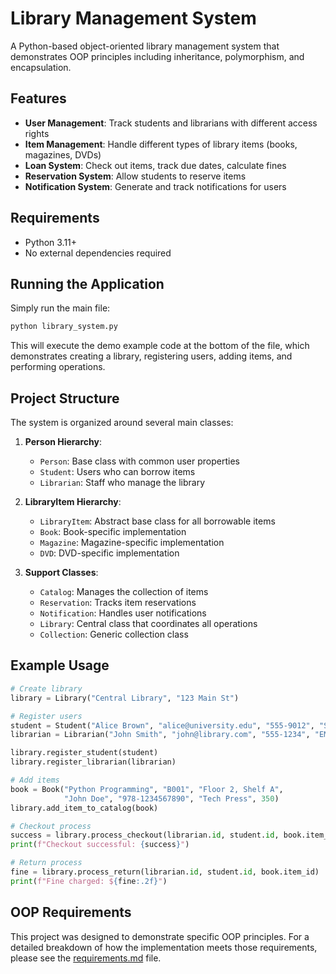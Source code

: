 # Library Management System

A Python-based object-oriented library management system that demonstrates OOP principles including inheritance, polymorphism, and encapsulation.

## Features

- **User Management**: Track students and librarians with different access rights
- **Item Management**: Handle different types of library items (books, magazines, DVDs)
- **Loan System**: Check out items, track due dates, calculate fines
- **Reservation System**: Allow students to reserve items
- **Notification System**: Generate and track notifications for users

## Requirements

- Python 3.11+
- No external dependencies required

## Running the Application

Simply run the main file:

```bash
python library_system.py
```

This will execute the demo example code at the bottom of the file, which demonstrates creating a library, registering users, adding items, and performing operations.

## Project Structure

The system is organized around several main classes:

1. **Person Hierarchy**:
   - `Person`: Base class with common user properties
   - `Student`: Users who can borrow items
   - `Librarian`: Staff who manage the library

2. **LibraryItem Hierarchy**:
   - `LibraryItem`: Abstract base class for all borrowable items
   - `Book`: Book-specific implementation
   - `Magazine`: Magazine-specific implementation
   - `DVD`: DVD-specific implementation

3. **Support Classes**:
   - `Catalog`: Manages the collection of items
   - `Reservation`: Tracks item reservations
   - `Notification`: Handles user notifications
   - `Library`: Central class that coordinates all operations
   - `Collection`: Generic collection class

## Example Usage

```python
# Create library
library = Library("Central Library", "123 Main St")

# Register users
student = Student("Alice Brown", "alice@university.edu", "555-9012", "STU001", "Computer Science")
librarian = Librarian("John Smith", "john@library.com", "555-1234", "EMP001", "Books")

library.register_student(student)
library.register_librarian(librarian)

# Add items
book = Book("Python Programming", "B001", "Floor 2, Shelf A", 
            "John Doe", "978-1234567890", "Tech Press", 350)
library.add_item_to_catalog(book)

# Checkout process
success = library.process_checkout(librarian.id, student.id, book.item_id)
print(f"Checkout successful: {success}")

# Return process
fine = library.process_return(librarian.id, student.id, book.item_id)
print(f"Fine charged: ${fine:.2f}")
```

## OOP Requirements

This project was designed to demonstrate specific OOP principles. For a detailed breakdown of how the implementation meets those requirements, please see the [requirements.md](requirements.md) file. 